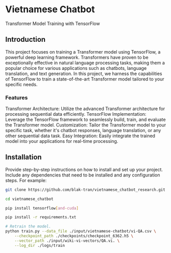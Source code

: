 # Vietnamese Chatbot

Transformer Model Training with TensorFlow

## Introduction
This project focuses on training a Transformer model using TensorFlow, a powerful deep learning framework. Transformers have proven to be exceptionally effective in natural language processing tasks, making them a popular choice for various applications such as chatbots, language translation, and text generation. In this project, we harness the capabilities of TensorFlow to train a state-of-the-art Transformer model tailored to your specific needs.

### Features
Transformer Architecture: Utilize the advanced Transformer architecture for processing sequential data efficiently.
TensorFlow Implementation: Leverage the TensorFlow framework to seamlessly build, train, and evaluate the Transformer model.
Customization: Tailor the Transformer model to your specific task, whether it's chatbot responses, language translation, or any other sequential data task.
Easy Integration: Easily integrate the trained model into your applications for real-time processing.
## Installation

Provide step-by-step instructions on how to install and set up your project. Include any dependencies that need to be installed and any configuration steps. For example:

```bash
git clone https://github.com/blak-tran/vietnamese_chatbot_research.git

cd vietnamese_chatbot

pip install tensorflow[and-cuda]

pip install -r requirements.txt

# Retrain the model.
python train.py --data_file ./input/vietnamese-chatbot/vi-QA.csv \
    --checkpoint_path ./checkpoints/checkpoint_6362.h5 \
    --vector_path ./input/wiki-vi-vectors/QA.vi. \
    --log_dir ./logs/train

